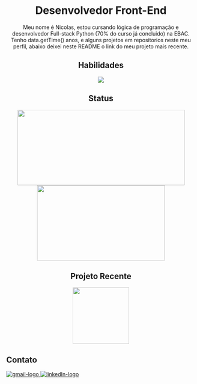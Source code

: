 <div align="center">
  <h1>Desenvolvedor Front-End</h1>
    <p>
      Meu nome é Nicolas, estou cursando lógica de programação e desenvolvedor Full-stack Python (70% do curso já concluido) na EBAC. Tenho data.getTime() anos, e alguns projetos em repositorios neste meu perfil, abaixo 
      deixei neste README o link do meu projeto mais recente.
    </p>
</div>
  
<div align="center">
  <h2>Habilidades</h2>
  <img src="https://skillicons.dev/icons?i=react,vue,typescript,jest,cypress" />
</div>

<div align="center" >
  <h2>Status</h2>
    <img src="https://github-readme-stats.vercel.app/api?username=nicolasoliveiramor&show_icons=true&theme=merko" height="200" width="445"/>
    <img src="https://github-readme-stats.vercel.app/api/top-langs/?username=nicolasoliveiramor&layout=compact&theme=merko" height="200" width="340"/>
</div>
  
<div align="center">
  <h2>Projeto Recente</h2>
  <a href="https://github.com/nicolasoliveiramor/exercicio_AJAX_EBAC.git">
    <img src="https://github-readme-stats.vercel.app/api/pin/?username=nicolasoliveiramor&repo=my_portfolio&theme=merko" height="150"/>
  </a>
</div> 
  
<div align="left">
  <h2>Contato</h2>
  <a href="https://mail.google.com/mail/nicolasoliveiramor05@gmail.com" target="_blank">
    <img src="https://skillicons.dev/icons?i=gmail" alt="gmail-logo" />
  </a>
  <a href="www.linkedin.com/in/nicolas-oliveira-mor-1397912ab" target="_blank">
    <img src="https://skillicons.dev/icons?i=linkedIn" alt="linkedIn-logo" />
  </a>
</div>
